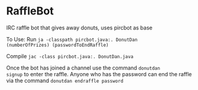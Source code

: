 # RaffleBot
IRC raffle bot that gives away donuts, uses pircbot as base

To Use:
Run <code>ja -classpath pircbot.java:. DonutDan (numberOfPrizes) (passwordToEndRaffle)</code>

Compile <code>jac -class pircbot.java:. DonutDan.java</code>

Once the bot has joined a channel use the command <code>donutdan signup</code> to enter the raffle. Anyone who has the password
can end the raffle via the command <code>donutdan endraffle password</code>
